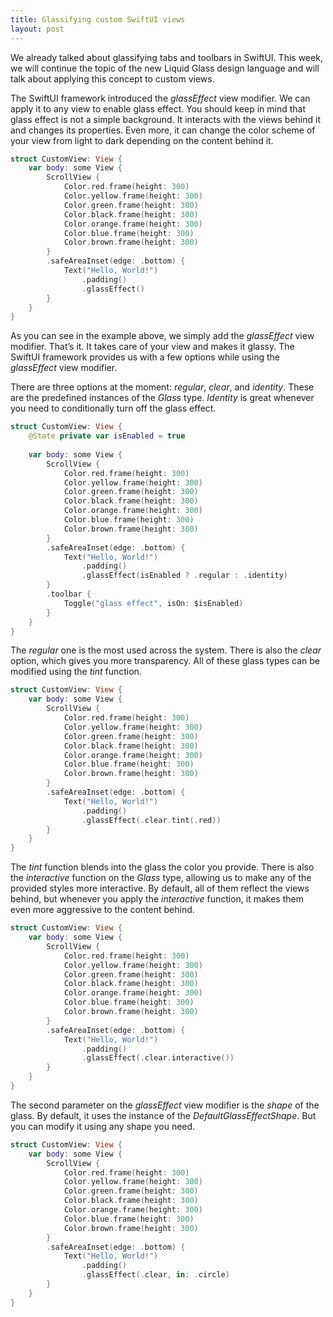 ```yaml
---
title: Glassifying custom SwiftUI views
layout: post
---
```

We already talked about glassifying tabs and toolbars in SwiftUI. This week, we will continue the topic of the new Liquid Glass design language and will talk about applying this concept to custom views.

The SwiftUI framework introduced the *glassEffect* view modifier. We can apply it to any view to enable glass effect. You should keep in mind that glass effect is not a simple background. It interacts with the views behind it and changes its properties. Even more, it can change the color scheme of your view from light to dark depending on the content behind it.

```swift
struct CustomView: View {
    var body: some View {
        ScrollView {
            Color.red.frame(height: 300)
            Color.yellow.frame(height: 300)
            Color.green.frame(height: 300)
            Color.black.frame(height: 300)
            Color.orange.frame(height: 300)
            Color.blue.frame(height: 300)
            Color.brown.frame(height: 300)
        }
        .safeAreaInset(edge: .bottom) {
            Text("Hello, World!")
                .padding()
                .glassEffect()
        }
    }
}
```

As you can see in the example above, we simply add the *glassEffect* view modifier. That’s it. It takes care of your view and makes it glassy. The SwiftUI framework provides us with a few options while using the *glassEffect* view modifier.

There are three options at the moment: *regular*, *clear*, and *identity*. These are the predefined instances of the *Glass* type. *Identity* is great whenever you need to conditionally turn off the glass effect.

```swift
struct CustomView: View {
    @State private var isEnabled = true
    
    var body: some View {
        ScrollView {
            Color.red.frame(height: 300)
            Color.yellow.frame(height: 300)
            Color.green.frame(height: 300)
            Color.black.frame(height: 300)
            Color.orange.frame(height: 300)
            Color.blue.frame(height: 300)
            Color.brown.frame(height: 300)
        }
        .safeAreaInset(edge: .bottom) {
            Text("Hello, World!")
                .padding()
                .glassEffect(isEnabled ? .regular : .identity)
        }
        .toolbar {
            Toggle("glass effect", isOn: $isEnabled)
        }
    }
}
```

The *regular* one is the most used across the system. There is also the *clear* option, which gives you more transparency. All of these glass types can be modified using the *tint* function.

```swift
struct CustomView: View {
    var body: some View {
        ScrollView {
            Color.red.frame(height: 300)
            Color.yellow.frame(height: 300)
            Color.green.frame(height: 300)
            Color.black.frame(height: 300)
            Color.orange.frame(height: 300)
            Color.blue.frame(height: 300)
            Color.brown.frame(height: 300)
        }
        .safeAreaInset(edge: .bottom) {
            Text("Hello, World!")
                .padding()
                .glassEffect(.clear.tint(.red))
        }
    }
}
```

The *tint* function blends into the glass the color you provide. There is also the *interactive* function on the *Glass* type, allowing us to make any of the provided styles more interactive. By default, all of them reflect the views behind, but whenever you apply the *interactive* function, it makes them even more aggressive to the content behind.

```swift
struct CustomView: View {
    var body: some View {
        ScrollView {
            Color.red.frame(height: 300)
            Color.yellow.frame(height: 300)
            Color.green.frame(height: 300)
            Color.black.frame(height: 300)
            Color.orange.frame(height: 300)
            Color.blue.frame(height: 300)
            Color.brown.frame(height: 300)
        }
        .safeAreaInset(edge: .bottom) {
            Text("Hello, World!")
                .padding()
                .glassEffect(.clear.interactive())
        }
    }
}
```

The second parameter on the *glassEffect* view modifier is the *shape* of the glass. By default, it uses the instance of the *DefaultGlassEffectShape*. But you can modify it using any shape you need.

```swift
struct CustomView: View {
    var body: some View {
        ScrollView {
            Color.red.frame(height: 300)
            Color.yellow.frame(height: 300)
            Color.green.frame(height: 300)
            Color.black.frame(height: 300)
            Color.orange.frame(height: 300)
            Color.blue.frame(height: 300)
            Color.brown.frame(height: 300)
        }
        .safeAreaInset(edge: .bottom) {
            Text("Hello, World!")
                .padding()
                .glassEffect(.clear, in: .circle)
        }
    }
}
```
